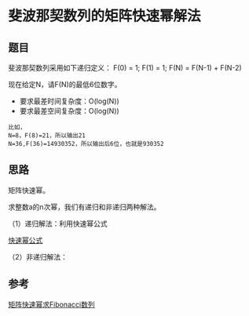 # 斐波那契数列的矩阵快速幂解法
## 题目

斐波那契数列采用如下递归定义：
F(0) = 1;
F(1) = 1;
F(N) = F(N-1) + F(N-2)

现在给定N，请F(N)的最低6位数字。

 - 要求最差时间复杂度：O(log(N))
 - 要求最差空间复杂度：O(log(N))
```
比如，
N=8，F(8)=21，所以输出21
N=36,F(36)=14930352，所以输出后6位，也就是930352
```

## 思路

矩阵快速幂。

求整数a的n次幂，我们有递归和非递归两种解法。

（1）递归解法：利用快速幂公式

[快速幂公式](https://github.com/fangrui006/Algorithm-Data-Structure/blob/master/resources/pic/%E5%BF%AB%E9%80%9F%E5%B9%82%E5%85%AC%E5%BC%8F.png)

（2）非递归解法：

<script type="text/javascript" src="http://cdn.mathjax.org/mathjax/latest/MathJax.js?config=default">\\(x=\frac{-b\pm\sqrt{b^2-4ac}}{2a}\\)</script>



## 参考

[矩阵快速幂求Fibonacci数列](http://www.cnblogs.com/dongsheng/archive/2013/06/02/3114073.html)
